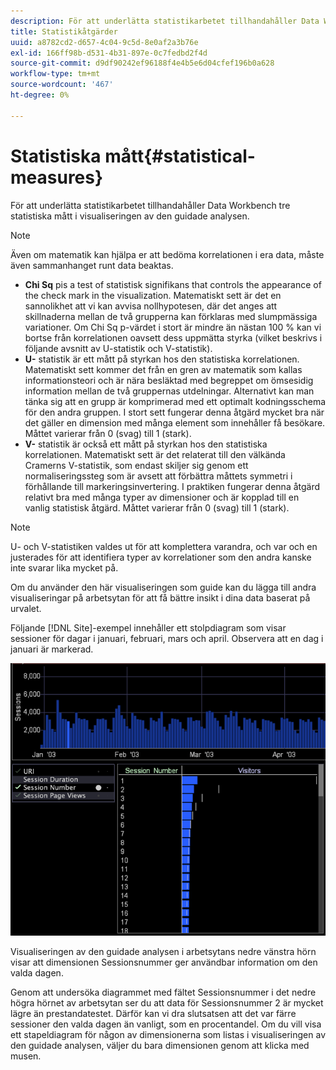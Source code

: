 ```yaml
---
description: För att underlätta statistikarbetet tillhandahåller Data Workbench tre statistiska mått i visualiseringen av den guidade analysen.
title: Statistikåtgärder
uuid: a8782cd2-d657-4c04-9c5d-8e0af2a3b76e
exl-id: 166ff98b-d531-4b31-897e-0c7fedbd2f4d
source-git-commit: d9df90242ef96188f4e4b5e6d04cfef196b0a628
workflow-type: tm+mt
source-wordcount: '467'
ht-degree: 0%

---
```


# Statistiska mått{#statistical-measures}

För att underlätta statistikarbetet tillhandahåller Data Workbench tre statistiska mått i visualiseringen av den guidade analysen.

>[!NOTE]
>
>Även om matematik kan hjälpa er att bedöma korrelationen i era data, måste även sammanhanget runt data beaktas.

* **Chi Sq** pis a test of statistisk signifikans that controls the appearance of the check mark in the visualization. Matematiskt sett är det en sannolikhet att vi kan avvisa nollhypotesen, där det anges att skillnaderna mellan de två grupperna kan förklaras med slumpmässiga variationer. Om Chi Sq p-värdet i stort är mindre än nästan 100 % kan vi bortse från korrelationen oavsett dess uppmätta styrka (vilket beskrivs i följande avsnitt av U-statistik och V-statistik).
* **U-** statistik är ett mått på styrkan hos den statistiska korrelationen. Matematiskt sett kommer det från en gren av matematik som kallas informationsteori och är nära besläktad med begreppet om ömsesidig information mellan de två gruppernas utdelningar. Alternativt kan man tänka sig att en grupp är komprimerad med ett optimalt kodningsschema för den andra gruppen. I stort sett fungerar denna åtgärd mycket bra när det gäller en dimension med många element som innehåller få besökare. Måttet varierar från 0 (svag) till 1 (stark).
* **V-** statistik är också ett mått på styrkan hos den statistiska korrelationen. Matematiskt sett är det relaterat till den välkända Cramerns V-statistik, som endast skiljer sig genom ett normaliseringssteg som är avsett att förbättra måttets symmetri i förhållande till markeringsinvertering. I praktiken fungerar denna åtgärd relativt bra med många typer av dimensioner och är kopplad till en vanlig statistisk åtgärd. Måttet varierar från 0 (svag) till 1 (stark).

>[!NOTE]
>
>U- och V-statistiken valdes ut för att komplettera varandra, och var och en justerades för att identifiera typer av korrelationer som den andra kanske inte svarar lika mycket på.

Om du använder den här visualiseringen som guide kan du lägga till andra visualiseringar på arbetsytan för att få bättre insikt i dina data baserat på urvalet.

Följande [!DNL Site]-exempel innehåller ett stolpdiagram som visar sessioner för dagar i januari, februari, mars och april. Observera att en dag i januari är markerad.

![](assets/vis_GuidedAnalysis_withVis.png)

Visualiseringen av den guidade analysen i arbetsytans nedre vänstra hörn visar att dimensionen Sessionsnummer ger användbar information om den valda dagen.

Genom att undersöka diagrammet med fältet Sessionsnummer i det nedre högra hörnet av arbetsytan ser du att data för Sessionsnummer 2 är mycket lägre än prestandatestet. Därför kan vi dra slutsatsen att det var färre sessioner den valda dagen än vanligt, som en procentandel. Om du vill visa ett stapeldiagram för någon av dimensionerna som listas i visualiseringen av den guidade analysen, väljer du bara dimensionen genom att klicka med musen.
